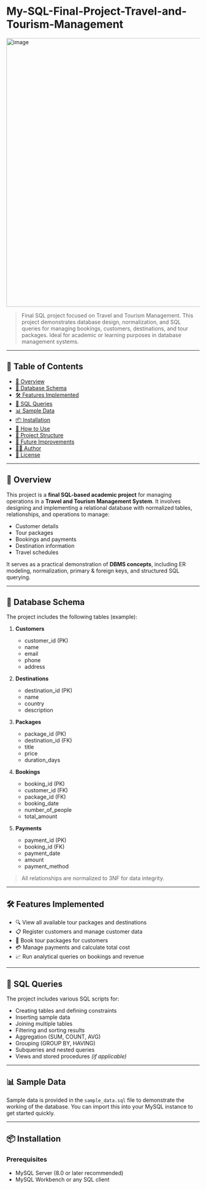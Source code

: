 # My-SQL-Final-Project-Travel-and-Tourism-Management
<img width="700" height="700" alt="image" src="https://github.com/user-attachments/assets/1e72720a-7c12-4aa3-bf13-1d655edb3ea8" />

> Final SQL project focused on Travel and Tourism Management. This project demonstrates database design, normalization, and SQL queries for managing bookings, customers, destinations, and tour packages. Ideal for academic or learning purposes in database management systems.

---

## 📌 Table of Contents

- [📖 Overview](#-overview)
- [🧱 Database Schema](#-database-schema)
- [🛠 Features Implemented](#-features-implemented)
- [📝 SQL Queries](#-sql-queries)
- [📊 Sample Data](#-sample-data)
- [📦 Installation](#-installation)
- [🧪 How to Use](#-how-to-use)
- [📁 Project Structure](#-project-structure)
- [🎯 Future Improvements](#-future-improvements)
- [🧑‍💻 Author](#-author)
- [📄 License](#-license)

---

## 📖 Overview

This project is a **final SQL-based academic project** for managing operations in a **Travel and Tourism Management System**. It involves designing and implementing a relational database with normalized tables, relationships, and operations to manage:

- Customer details
- Tour packages
- Bookings and payments
- Destination information
- Travel schedules

It serves as a practical demonstration of **DBMS concepts**, including ER modeling, normalization, primary & foreign keys, and structured SQL querying.

---

## 🧱 Database Schema

The project includes the following tables (example):

1. **Customers**
   - customer_id (PK)
   - name
   - email
   - phone
   - address

2. **Destinations**
   - destination_id (PK)
   - name
   - country
   - description

3. **Packages**
   - package_id (PK)
   - destination_id (FK)
   - title
   - price
   - duration_days

4. **Bookings**
   - booking_id (PK)
   - customer_id (FK)
   - package_id (FK)
   - booking_date
   - number_of_people
   - total_amount

5. **Payments**
   - payment_id (PK)
   - booking_id (FK)
   - payment_date
   - amount
   - payment_method

> All relationships are normalized to 3NF for data integrity.

---

## 🛠 Features Implemented

- 🔍 View all available tour packages and destinations
- 📋 Register customers and manage customer data
- 🧾 Book tour packages for customers
- 💳 Manage payments and calculate total cost
- 📈 Run analytical queries on bookings and revenue

---

## 📝 SQL Queries

The project includes various SQL scripts for:

- Creating tables and defining constraints
- Inserting sample data
- Joining multiple tables
- Filtering and sorting results
- Aggregation (SUM, COUNT, AVG)
- Grouping (GROUP BY, HAVING)
- Subqueries and nested queries
- Views and stored procedures *(if applicable)*

---

## 📊 Sample Data

Sample data is provided in the `sample_data.sql` file to demonstrate the working of the database. You can import this into your MySQL instance to get started quickly.

---

## 📦 Installation

### Prerequisites

- MySQL Server (8.0 or later recommended)
- MySQL Workbench or any SQL client

